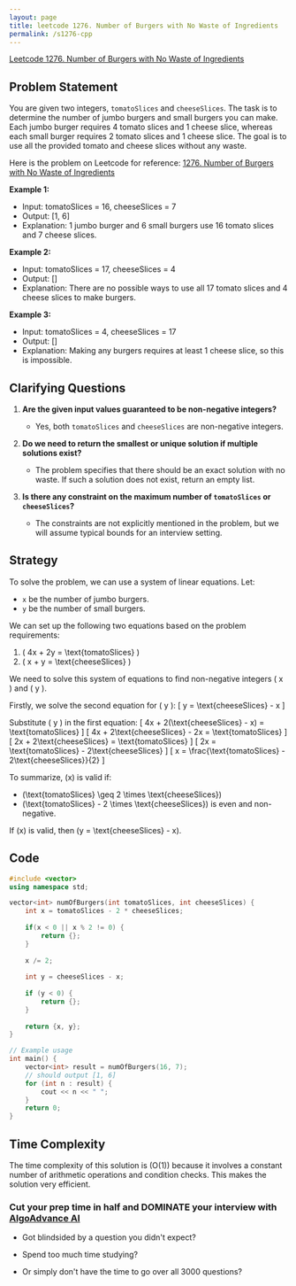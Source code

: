 ```yaml
---
layout: page
title: leetcode 1276. Number of Burgers with No Waste of Ingredients
permalink: /s1276-cpp
---
```

[Leetcode 1276. Number of Burgers with No Waste of Ingredients](https://algoadvance.github.io/algoadvance/l1276)
## Problem Statement

You are given two integers, `tomatoSlices` and `cheeseSlices`. The task is to determine the number of jumbo burgers and small burgers you can make. Each jumbo burger requires 4 tomato slices and 1 cheese slice, whereas each small burger requires 2 tomato slices and 1 cheese slice. The goal is to use all the provided tomato and cheese slices without any waste.

Here is the problem on Leetcode for reference: [1276. Number of Burgers with No Waste of Ingredients](https://leetcode.com/problems/number-of-burgers-with-no-waste-of-ingredients/)

**Example 1:**

- Input: tomatoSlices = 16, cheeseSlices = 7
- Output: [1, 6]
- Explanation: 1 jumbo burger and 6 small burgers use 16 tomato slices and 7 cheese slices.

**Example 2:**

- Input: tomatoSlices = 17, cheeseSlices = 4
- Output: []
- Explanation: There are no possible ways to use all 17 tomato slices and 4 cheese slices to make burgers.

**Example 3:**

- Input: tomatoSlices = 4, cheeseSlices = 17
- Output: []
- Explanation: Making any burgers requires at least 1 cheese slice, so this is impossible.

## Clarifying Questions

1. **Are the given input values guaranteed to be non-negative integers?**
   - Yes, both `tomatoSlices` and `cheeseSlices` are non-negative integers.

2. **Do we need to return the smallest or unique solution if multiple solutions exist?**
   - The problem specifies that there should be an exact solution with no waste. If such a solution does not exist, return an empty list. 

3. **Is there any constraint on the maximum number of `tomatoSlices` or `cheeseSlices`?**
   - The constraints are not explicitly mentioned in the problem, but we will assume typical bounds for an interview setting.

## Strategy 

To solve the problem, we can use a system of linear equations. Let:
- `x` be the number of jumbo burgers.
- `y` be the number of small burgers.

We can set up the following two equations based on the problem requirements:
1. \( 4x + 2y = \text{tomatoSlices} \)
2. \( x + y = \text{cheeseSlices} \)

We need to solve this system of equations to find non-negative integers \( x \) and \( y \).

Firstly, we solve the second equation for \( y \):
\[ y = \text{cheeseSlices} - x \]

Substitute \( y \) in the first equation:
\[ 4x + 2(\text{cheeseSlices} - x) = \text{tomatoSlices} \]
\[ 4x + 2\text{cheeseSlices} - 2x = \text{tomatoSlices} \]
\[ 2x + 2\text{cheeseSlices} = \text{tomatoSlices} \]
\[ 2x = \text{tomatoSlices} - 2\text{cheeseSlices} \]
\[ x = \frac{\text{tomatoSlices} - 2\text{cheeseSlices}}{2} \]

To summarize, \(x\) is valid if:
- \(\text{tomatoSlices} \geq 2 \times \text{cheeseSlices}\)
- \(\text{tomatoSlices} - 2 \times \text{cheeseSlices}\) is even and non-negative.

If \(x\) is valid, then \(y = \text{cheeseSlices} - x\).

## Code

```cpp
#include <vector>
using namespace std;

vector<int> numOfBurgers(int tomatoSlices, int cheeseSlices) {
    int x = tomatoSlices - 2 * cheeseSlices;
    
    if(x < 0 || x % 2 != 0) {
        return {};
    }
    
    x /= 2;
    
    int y = cheeseSlices - x;
    
    if (y < 0) {
        return {};
    }
    
    return {x, y};
}

// Example usage
int main() {
    vector<int> result = numOfBurgers(16, 7);
    // should output [1, 6]
    for (int n : result) {
        cout << n << " ";
    }
    return 0;
}
```

## Time Complexity

The time complexity of this solution is \(O(1)\) because it involves a constant number of arithmetic operations and condition checks. This makes the solution very efficient.


### Cut your prep time in half and DOMINATE your interview with [AlgoAdvance AI](https://algoAdvance.com)

- Got blindsided by a question you didn't expect?

- Spend too much time studying?

- Or simply don't have the time to go over all 3000 questions?

